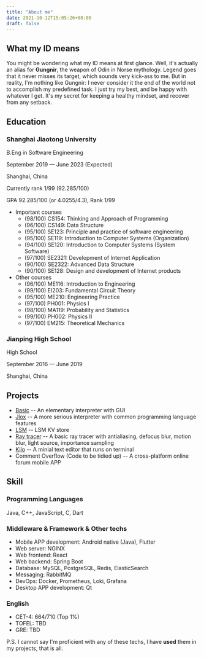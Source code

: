 ```yaml
---
title: "About me"
date: 2021-10-12T15:05:26+08:00
draft: false
---
```


## What my ID means

You might be wondering what my ID means at first glance. Well, it's actually an alias for **Gungnir**, the weapon of Odin in Norse mythology. Legend goes that it never misses its target, which sounds very kick-ass to me. But in reality, I'm nothing like Gungnir: I never consider it the end of the world not to accomplish my predefined task. I just try my best, and be happy with whatever I get. It's my secret for keeping a healthy mindset, and recover from any setback.

## Education

### Shanghai Jiaotong University

B.Eng in Software Engineering

September 2019 — June 2023 (Expected)

Shanghai, China

Currently rank 1/99 (92.285/100)

GPA 92.285/100 (or 4.0255/4.3), Rank 1/99

- Important courses
  - (98/100) CS154: Thinking and Approach of Programming
  - (96/100) CS149: Data Structure
  - (95/100) SE123: Principle and practice of software engineering
  - (95/100) SE119: Introduction to Computer Systems (Organization)
  - (94/100) SE120: Introduction to Computer Systems (System Software)
  - (97/100) SE2321: Development of Internet Application
  - (90/100) SE2322: Advanced Data Structure
  - (90/100) SE128: Design and development of Internet products
- Other courses
  - (96/100) ME116: Introduction to Engineering
  - (99/100) EI203: Fundamental Circuit Theory
  - (95/100) ME210: Engineering Practice
  - (97/100) PH001: Physics I
  - (98/100) MA119: Probability and Statistics
  - (99/100) PH002: Physics II
  - (97/100) EM215: Theoretical Mechanics

### Jianping High School

High School

September 2016 — June 2019

Shanghai, China

## Projects

- [Basic](https://github.com/Gun9niR/Basic) -- An elementary interpreter with GUI
- [Jlox](https://github.com/Gun9niR/Crafting-Interpreters) -- A more serious interpreter with common programming language features
- [LSM](https://github.com/Gun9niR/LSM) -- LSM KV store
- [Ray tracer](https://github.com/Gun9niR/Ray-Tracer-in-Cpp) -- A basic ray tracer with antialiasing, defocus blur, motion blur, light source, importance sampling
- [Kilo](https://github.com/Gun9niR/Kilo) -- A minial text editor that runs on terminal
- Comment Overflow (Code to be tidied up) -- A cross-platform online forum mobile APP

## Skill

### Programming Languages

Java, C++, JavaScript, C, Dart

### Middleware & Framework & Other techs

- Mobile APP development: Android native (Java), Flutter
- Web server: NGINX
- Web frontend: React
- Web backend: Spring Boot
- Database: MySQL, PostgreSQL, Redis, ElasticSearch
- Messaging: RabbitMQ
- DevOps: Docker, Prometheus, Loki, Grafana
- Desktop APP development: Qt

### English

- CET-4: 664/710 (Top 1%)
- TOFEL: TBD
- GRE: TBD

P.S. I cannot say I'm proficient with any of these techs, I have **used** them in my projects, that is all.
